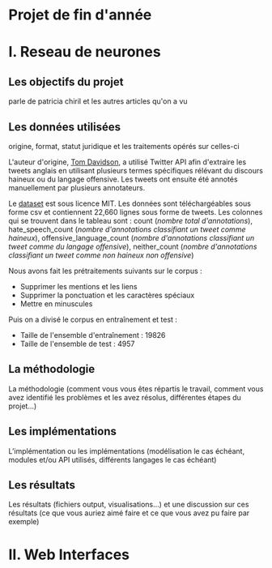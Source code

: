 # Projet de fin d'année


# I. Reseau de neurones
## Les objectifs du projet

parle de patricia chiril et les autres articles qu'on a vu

## Les données utilisées




origine, format, statut juridique et les traitements opérés sur celles-ci


L'auteur d'origine, [Tom Davidson](https://huggingface.co/datasets/tdavidson/hate_speech_offensive), a utilisé Twitter API afin d'extraire les tweets anglais en utilisant plusieurs termes spécifiques rélévant du discours haineux ou du langage offensive. Les tweets ont ensuite été annotés manuellement par plusieurs annotateurs.

Le [dataset](https://github.com/gemmafelton/Interface_web/blob/main/corpus) est sous licence MIT. Les données sont téléchargéables sous forme csv et contiennent 22,660 lignes sous forme de tweets. Les colonnes qui se trouvent dans le tableau sont : count (*nombre total d'annotations*), hate_speech_count (*nombre d'annotations classifiant un tweet comme haineux*), offensive_language_count (*nombre d'annotations classifiant un tweet comme du langage offensive*), neither_count (*nombre d'annotations classifiant un tweet comme non haineux non offensive*)

Nous avons fait les prétraitements suivants sur le corpus : 
* Supprimer les mentions et les liens
* Supprimer la ponctuation et les caractères spéciaux
* Mettre en minuscules

Puis on a divisé le corpus en entraînement et test : 
* Taille de l'ensemble d'entraînement : 19826
* Taille de l'ensemble de test : 4957




## La méthodologie
La méthodologie (comment vous vous êtes répartis le travail, comment vous avez identifié les problèmes et les avez résolus, différentes étapes du projet…)

## Les implémentations

L’implémentation ou les implémentations (modélisation le cas échéant, modules et/ou API utilisés, différents langages le cas échéant)

## Les résultats

Les résultats (fichiers output, visualisations…) et une discussion sur ces résultats (ce que vous auriez aimé faire et ce que vous avez pu faire par exemple)








# II. Web Interfaces
